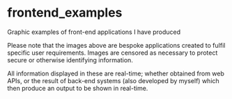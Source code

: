 # frontend_examples
Graphic examples of front-end applications I have produced

Please note that the images above are bespoke applications created to fulfil specific user requirements. Images are censored as necessary
to protect secure or otherwise identifying information.

All information displayed in these are real-time; whether obtained from web APIs, or the result of back-end systems (also developed by myself) which then produce an output to be shown in real-time.
